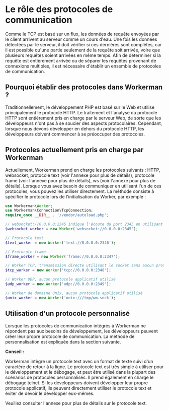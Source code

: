 # Le rôle des protocoles de communication
Comme le TCP est basé sur un flux, les données de requête envoyées par le client arrivent au serveur comme un cours d'eau. Une fois les données détectées par le serveur, il doit vérifier si ces dernières sont complètes, car il est possible qu'une partie seulement de la requête soit arrivée, voire que plusieurs requêtes soient arrivées en même temps. Afin de déterminer si la requête est entièrement arrivée ou de séparer les requêtes provenant de connexions multiples, il est nécessaire d'établir un ensemble de protocoles de communication.

## Pourquoi établir des protocoles dans Workerman ?

Traditionnellement, le développement PHP est basé sur le Web et utilise principalement le protocole HTTP. Le traitement et l'analyse du protocole HTTP sont entièrement pris en charge par le serveur Web, de sorte que les développeurs n'ont pas à se soucier des aspects protocolaires. Cependant, lorsque nous devons développer en dehors du protocole HTTP, les développeurs doivent commencer à se préoccuper des protocoles.

## Protocoles actuellement pris en charge par Workerman
Actuellement, Workerman prend en charge les protocoles suivants : HTTP, websocket, protocole text (voir l'annexe pour plus de détails), protocole frame (voir l'annexe pour plus de détails), ws (voir l'annexe pour plus de détails). Lorsque vous avez besoin de communiquer en utilisant l'un de ces protocoles, vous pouvez les utiliser directement. La méthode consiste à spécifier le protocole lors de l'initialisation du Worker, par exemple :

```php
use Workerman\Worker;
use Workerman\Connection\TcpConnection;
require_once __DIR__ . '/vendor/autoload.php';

// websocket://0.0.0.0:2345 indique l'écoute du port 2345 en utilisant le protocole websocket
$websocket_worker = new Worker('websocket://0.0.0.0:2345');

// Protocole text
$text_worker = new Worker('text://0.0.0.0:2346');

// Protocole frame
$frame_worker = new Worker('frame://0.0.0.0:2347');

// Worker TCP, transmission directe utilisant le socket sans aucun protocole applicatif
$tcp_worker = new Worker('tcp://0.0.0.0:2348');

// Worker UDP, aucun protocole applicatif utilisé
$udp_worker = new Worker('udp://0.0.0.0:2349');

// Worker de domaine Unix, aucun protocole applicatif utilisé
$unix_worker = new Worker('unix:///tmp/wm.sock');
```

## Utilisation d'un protocole personnalisé
Lorsque les protocoles de communication intégrés à Workerman ne répondent pas aux besoins de développement, les développeurs peuvent créer leur propre protocole de communication. La méthode de personnalisation est expliquée dans la section suivante.

**Conseil :**

Workerman intègre un protocole text avec un format de texte suivi d'un caractère de retour à la ligne. Le protocole text est très simple à utiliser pour le développement et le débogage, et peut être utilisé dans la plupart des scénarios de protocoles personnalisés. Il prend également en charge le débogage telnet. Si les développeurs doivent développer leur propre protocole applicatif, ils peuvent directement utiliser le protocole text et éviter de devoir le développer eux-mêmes.

Veuillez consulter l'annexe pour plus de détails sur le protocole text.
